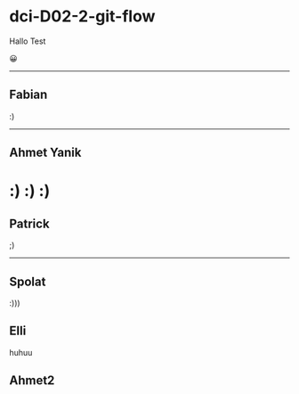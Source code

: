 # dci-D02-2-git-flow

Hallo Test

😀


---
## Fabian
:)



---

## Ahmet Yanik
:) :) :)
=======
## Patrick
;)

---
## Spolat 

:)))


## Elli

huhuu



## Ahmet2
